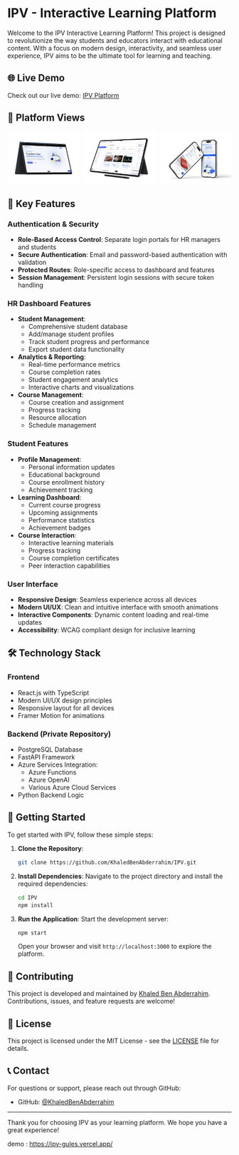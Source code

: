 # IPV - Interactive Learning Platform

Welcome to the IPV Interactive Learning Platform! This project is designed to revolutionize the way students and educators interact with educational content. With a focus on modern design, interactivity, and seamless user experience, IPV aims to be the ultimate tool for learning and teaching.

## 🌐 Live Demo
Check out our live demo: [IPV Platform](https://ipv-gules.vercel.app/)

## 📱 Platform Views

<div style="display: flex; justify-content: space-between; margin-bottom: 20px;">
    <img src="https://github.com/KhaledBenAbderrahim/CSRD/blob/main/images/IPV%20-%20%20HP%20Elite%20Dragonfly.png" alt="Desktop View" width="32%" />
    <img src="https://github.com/KhaledBenAbderrahim/CSRD/blob/main/images/IPV%20-%20Galaxy%20Tab%20S8%20Ultra.png" alt="Tablet View" width="32%" />
    <img src="https://github.com/KhaledBenAbderrahim/CSRD/blob/main/images/IPV%20-%20iPhone%2015%20Pro.png" alt="Mobile View" width="32%" />
</div>

## 🚀 Key Features

### Authentication & Security
- **Role-Based Access Control**: Separate login portals for HR managers and students
- **Secure Authentication**: Email and password-based authentication with validation
- **Protected Routes**: Role-specific access to dashboard and features
- **Session Management**: Persistent login sessions with secure token handling

### HR Dashboard Features
- **Student Management**:
  - Comprehensive student database
  - Add/manage student profiles
  - Track student progress and performance
  - Export student data functionality
- **Analytics & Reporting**:
  - Real-time performance metrics
  - Course completion rates
  - Student engagement analytics
  - Interactive charts and visualizations
- **Course Management**:
  - Course creation and assignment
  - Progress tracking
  - Resource allocation
  - Schedule management

### Student Features
- **Profile Management**:
  - Personal information updates
  - Educational background
  - Course enrollment history
  - Achievement tracking
- **Learning Dashboard**:
  - Current course progress
  - Upcoming assignments
  - Performance statistics
  - Achievement badges
- **Course Interaction**:
  - Interactive learning materials
  - Progress tracking
  - Course completion certificates
  - Peer interaction capabilities

### User Interface
- **Responsive Design**: Seamless experience across all devices
- **Modern UI/UX**: Clean and intuitive interface with smooth animations
- **Interactive Components**: Dynamic content loading and real-time updates
- **Accessibility**: WCAG compliant design for inclusive learning

## 🛠️ Technology Stack

### Frontend
- React.js with TypeScript
- Modern UI/UX design principles
- Responsive layout for all devices
- Framer Motion for animations

### Backend (Private Repository)
- PostgreSQL Database
- FastAPI Framework
- Azure Services Integration:
  - Azure Functions
  - Azure OpenAI
  - Various Azure Cloud Services
- Python Backend Logic

## 🚦 Getting Started

To get started with IPV, follow these simple steps:

1. **Clone the Repository**:
   ```bash
   git clone https://github.com/KhaledBenAbderrahim/IPV.git
   ```

2. **Install Dependencies**:
   Navigate to the project directory and install the required dependencies:
   ```bash
   cd IPV
   npm install
   ```

3. **Run the Application**:
   Start the development server:
   ```bash
   npm start
   ```
   Open your browser and visit `http://localhost:3000` to explore the platform.

## 🤝 Contributing

This project is developed and maintained by [Khaled Ben Abderrahim](https://github.com/KhaledBenAbderrahim). Contributions, issues, and feature requests are welcome!

## 📄 License

This project is licensed under the MIT License - see the [LICENSE](LICENSE) file for details.

## 📞 Contact

For questions or support, please reach out through GitHub:
- GitHub: [@KhaledBenAbderrahim](https://github.com/KhaledBenAbderrahim)

---

Thank you for choosing IPV as your learning platform. We hope you have a great experience!

demo : https://ipv-gules.vercel.app/
